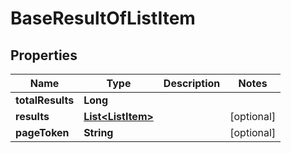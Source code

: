 
# BaseResultOfListItem

## Properties
Name | Type | Description | Notes
------------ | ------------- | ------------- | -------------
**totalResults** | **Long** |  | 
**results** | [**List&lt;ListItem&gt;**](ListItem.md) |  |  [optional]
**pageToken** | **String** |  |  [optional]



